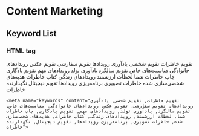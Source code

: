 # Content Marketing

## Keyword List

### HTML tag
تقویم خاطرات
تقویم شخصی
یادآوری رویدادها
تقویم سفارشی
تقویم عکس
رویدادهای خانوادگی
مناسبت‌های خاص
تقویم سالگرد
یادآوری تولد
رویدادهای مهم
تقویم یادگاری
چاپ خاطرات شما
لحظات ارزشمند
رویدادهای زندگی
کتاب خاطرات
هدیه‌های شخصی‌سازی شده
خاطرات تصویری
برنامه‌ریزی رویدادها
تقویم دیجیتال
نگهدارنده خاطرات

```
<meta name="keywords" content="تقویم خاطرات, تقویم شخصی, یادآوری رویدادها, تقویم سفارشی, تقویم عکس, رویدادهای خانوادگی, مناسبت‌های خاص, تقویم سالگرد, یادآوری تولد, رویدادهای مهم, تقویم یادگاری, چاپ خاطرات شما, لحظات ارزشمند, رویدادهای زندگی, کتاب خاطرات, هدیه‌های شخصی‌سازی شده, خاطرات تصویری, برنامه‌ریزی رویدادها, تقویم دیجیتال, نگهدارنده خاطرات">
```

